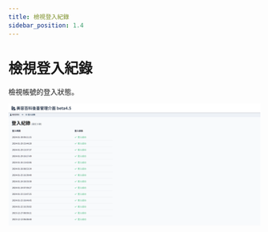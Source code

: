 ```yaml
---
title: 檢視登入紀錄
sidebar_position: 1.4
---
```


# 檢視登入紀錄

檢視帳號的登入狀態。

![登入記錄畫面](./img/login-history.png)
